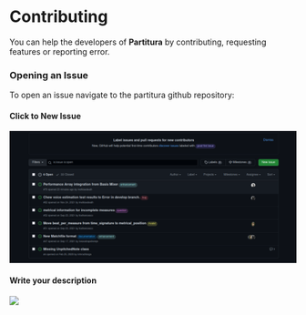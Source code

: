 # Contributing

You can help the developers of **Partitura** by contributing, requesting features or reporting error.



### Opening an Issue

To open an issue navigate to the partitura github repository:

[Repository]: https://github.com/CPJKU/partitura/issues	"Partitura Issues Link"



#### Click to **New Issue**

![](../static/issue_page.png)



#### Write your description

![](/home/manos/Desktop/JKU/codes/partitura_tutorial/static/writing_issue.png)

